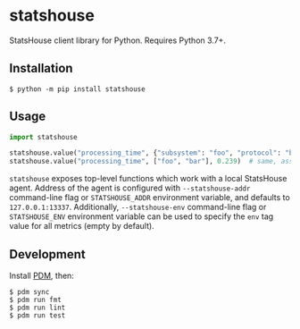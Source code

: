 # statshouse

StatsHouse client library for Python. Requires Python 3.7+.

## Installation

```
$ python -m pip install statshouse
```

## Usage

```python
import statshouse

statshouse.value("processing_time", {"subsystem": "foo", "protocol": "bar"}, 0.239)  # using named tags
statshouse.value("processing_time", ["foo", "bar"], 0.239)  # same, assuming `subsystem` and `protocol` are tags #1 and #2
```

`statshouse` exposes top-level functions which work with a local StatsHouse agent.
Address of the agent is configured with `--statshouse-addr` command-line flag
or `STATSHOUSE_ADDR` environment variable, and defaults to `127.0.0.1:13337`.
Additionally, `--statshouse-env` command-line flag or `STATSHOUSE_ENV` environment
variable can be used to specify the `env` tag value for all metrics (empty by default).

## Development

Install [PDM](https://pdm.fming.dev/), then:

```
$ pdm sync
$ pdm run fmt
$ pdm run lint
$ pdm run test
```
